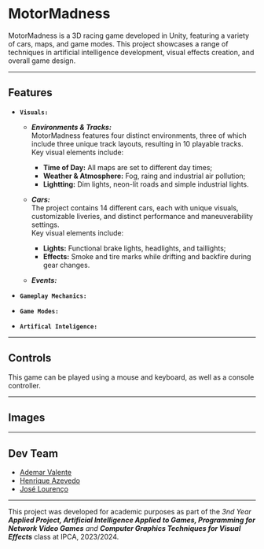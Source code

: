 # MotorMadness

MotorMadness is a 3D racing game developed in Unity, featuring a variety of cars, maps, and game modes. This project showcases a range of techniques in artificial intelligence development, visual effects creation, and overall game design.

---

## Features

- **`Visuals:`**
  - ***Environments & Tracks:*** \
  MotorMadness features four distinct environments, three of which include three unique track layouts, resulting in 10 playable tracks. \
  Key visual elements include:
    - **Time of Day:** All maps are set to different day times;
    - **Weather & Atmosphere:** Fog, raing and industrial air pollution;
    - **Lightting:** Dim lights, neon-lit roads and simple industrial lights.

  - ***Cars:***<br>
 The project contains 14 different cars, each with unique visuals, customizable liveries, and distinct performance and maneuverability settings.  
 Key visual elements include:  
    - **Lights:** Functional brake lights, headlights, and taillights;  
    - **Effects:** Smoke and tire marks while drifting and backfire during gear changes.  

  - ***Events:***<br>
  
- **`Gameplay Mechanics:`**

- **`Game Modes:`**

- **`Artifical Inteligence:`**


---

## Controls
This game can be played using a mouse and keyboard, as well as a console controller.

---

## Images

---

## Dev Team
- [Ademar Valente](https://github.com/ademar1k82)
- [Henrique Azevedo](https://github.com/rkt2902)
- [José Lourenço](https://github.com/jpmlourenco76)

---

This project was developed for academic purposes as part of the *3nd Year ***Applied Project*, *Artificial Intelligence Applied to Games*, *Programming for Network Video Games*** and ***Computer Graphics Techniques for Visual Effects**** class at IPCA, 2023/2024.
